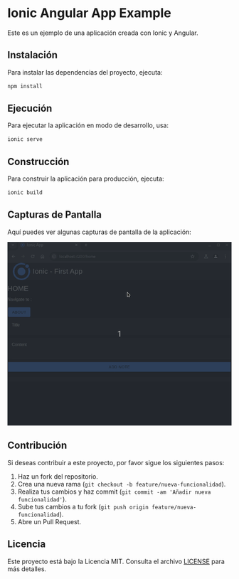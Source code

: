 # Ionic Angular App Example

Este es un ejemplo de una aplicación creada con Ionic y Angular.

## Instalación

Para instalar las dependencias del proyecto, ejecuta:

```bash
npm install
```

## Ejecución

Para ejecutar la aplicación en modo de desarrollo, usa:

```bash
ionic serve
```

## Construcción

Para construir la aplicación para producción, ejecuta:

```bash
ionic build
```

## Capturas de Pantalla

Aquí puedes ver algunas capturas de pantalla de la aplicación:

![Screenshots](screenshots.gif)

## Contribución

Si deseas contribuir a este proyecto, por favor sigue los siguientes pasos:

1. Haz un fork del repositorio.
2. Crea una nueva rama (`git checkout -b feature/nueva-funcionalidad`).
3. Realiza tus cambios y haz commit (`git commit -am 'Añadir nueva funcionalidad'`).
4. Sube tus cambios a tu fork (`git push origin feature/nueva-funcionalidad`).
5. Abre un Pull Request.

## Licencia

Este proyecto está bajo la Licencia MIT. Consulta el archivo [LICENSE](LICENSE) para más detalles.
